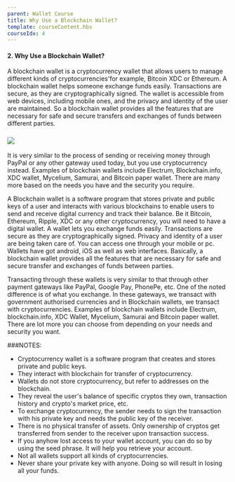 ```yaml
---
parent: Wallet Course
title: Why Use a Blockchain Wallet?
template: courseContent.hbs
courseIdx: 4
---
```


#### 2. Why Use a Blockchain Wallet?

A blockchain wallet is a cryptocurrency wallet that allows users to manage different kinds of cryptocurrencies'for example, Bitcoin XDC or Ethereum. A blockchain wallet helps someone exchange funds easily. Transactions are secure, as they are cryptographically signed. The wallet is accessible from web devices, including mobile ones, and the privacy and identity of the user are maintained. So a blockchain wallet provides all the features that are necessary for safe and secure transfers and exchanges of funds between different parties.
  
 ### ![](https://github.com/XinFinOrg/BlockDegree/blob/2d53335dd48a2634c4d222f3e8e0be73d4bffe5d/dist/img/wallet-course/1-why-use-blockchain-wallets.png?raw=true)  

It is very similar to the process of sending or receiving money through PayPal or any other gateway used today, but you use cryptocurrency instead. Examples of blockchain wallets include Electrum, Blockchain.info, XDC wallet, Mycelium, Samurai, and Bitcoin paper wallet. There are many more based on the needs you have and the security you require.


A Blockchain wallet is a software program that stores private and public keys of a user and interacts with various blockchains to enable users to send and receive digital currency and track their balance. Be it Bitcoin, Ethereum, Ripple, XDC or any other cryptocurrency, you will need to have a digital wallet.
A wallet lets you exchange funds easily. Transactions are secure as they are cryptographically signed. Privacy and identity of a user are being taken care of. You can access one through your mobile or pc. Wallets have got android, iOS as well as web interfaces. Basically, a blockchain wallet provides all the features that are necessary for safe and secure transfer and exchanges of funds between parties.


Transacting through these wallets is very similar to that through other payment gateways like PayPal, Google Pay, PhonePe, etc. One of the noted difference is of what you exchange. In these gateways, we transact with government authorised currencies and in Blockchain wallets, we transact with cryptocurrencies.
Examples of blockchain wallets include Electrum, blockchain.info, XDC Wallet, Mycelium, Samurai and Bitcoin paper wallet. There are lot more you can choose from depending on your needs and security you want.

###NOTES:

* Cryptocurrency wallet is a software program that creates and stores private and public keys.
* They interact with blockchain for transfer of cryptocurrency.
* Wallets do not store cryptocurrency, but refer to addresses on the blockchain.
* They reveal the user's balance of specific cryptos they own, transaction history and crypto's market price, etc.
* To exchange cryptocurrency, the sender needs to sign the transaction with his private key and needs the public key of the receiver.
* There is no physical transfer of assets. Only ownership of cryptos get transferred from sender to the receiver upon transaction success.
* If you anyhow lost access to your wallet account, you can do so by using the seed phrase. It will help you retrieve your account.
* Not all wallets support all kinds of cryptocurrencies.
* Never share your private key with anyone. Doing so will result in losing all your funds.



